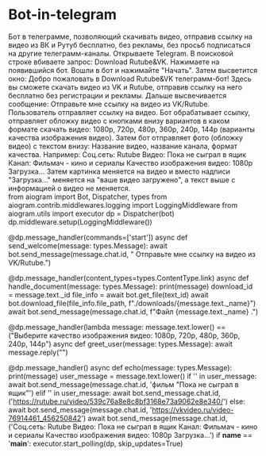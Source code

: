 # Bot-in-telegram
Бот в телеграмме, позволяющий скачивать видео, отправив ссылку на видео из ВК и Рутуб бесплатно, без рекламы, без просьб подписаться на другие телеграмм-каналы.
Открываете Telegram. В поисковой строке вбиваете запрос: Download Rutube&VK. Нажимаете на появившийся бот. Вошли в бот и нажимайте "Начать". Затем высветится окно: Добро пожаловать в Download Rutube&VK телеграмм-бот! Здесь вы сможете скачать видео из VK и Rutube, отправив ссылку на него бесплатно без регистрации и рекламы. Дальше высвечивается сообщение: Отправьте мне ссылку на видео из VK/Rutube. Пользователь отправляет ссылку на видео. Бот обрабатывает ссылку, отправляет обложку видео с кнопками внизу вариантов в каком формате скачать видео: 1080р, 720p, 480p, 360p, 240p, 144p (варианты качества изображения видео). Затем бот отправляет фото (обложку видео) с текстом внизу: Название видео, название канала, формат качества. 
Например:
Соц.сеть: Rutube
Видео: Пока не сыграл в ящик
Канал: Фильмач - кино и сериалы 
Качество изображения видео: 1080р 
Загрузка... 
Затем картинка меняется на видео и вместо надписи "Загрузка..." меняется на "ваше видео загружено", а текст выше с информацией о видео не меняется.  
from aiogram import Bot, Dispatcher, types
from aiogram.contrib.middlewares.logging import LoggingMiddleware
from aiogram.utils import executor
dp = Dispatcher(bot)
dp.middleware.setup(LoggingMiddleware())

@dp.message_handler(commands=['start'])
async def send_welcome(message: types.Message):
    await bot.send_message(message.chat.id, " Отправьте мне ссылку на видео из VK/Rutube.")

@dp.message_handler(content_types=types.ContentType.link)
async def handle_document(message: types.Message):
    print(message)
    download_id = message.text._id
    file_info = await bot.get_file(text_id)
    await bot.download_file(file_info.file_path, f"./downloads/{message.text._name}")
    await bot.send_message(message.chat.id, f"Файл {message.text._name} .")

@dp.message_handler(lambda message: message.text.lower() == ("Выберите качество изображения видео: 1080p, 720p, 480p, 360p, 240p, 144p")
async def greet_user(message: types.Message):
    await message.reply("")

@dp.message_handler()
async def echo(message: types.Message):
    print(message)
    user_message = message.text.lower()
    if '' in user_message:
        await bot.send_message(message.chat.id, 'фильм "Пока не сыграл в ящик"')
    elif '' in user_message:
        await bot.send_message.chat.id, ('https://rutube.ru/video/539c76a8e8c8bf3168e73a9062e8e340/')
    else:
        await bot.send_message(message.chat.id, 'https://vkvideo.ru/video-76914461_456250842')
 await bot.send_message(message.chat.id, ('Соц.сеть: Rutube
Видео: Пока не сыграл в ящик
Канал: Фильмач - кино и сериалы 
Качество изображения видео: 1080р
Загрузка...')
if __name__ == '__main__':
    executor.start_polling(dp, skip_updates=True)

